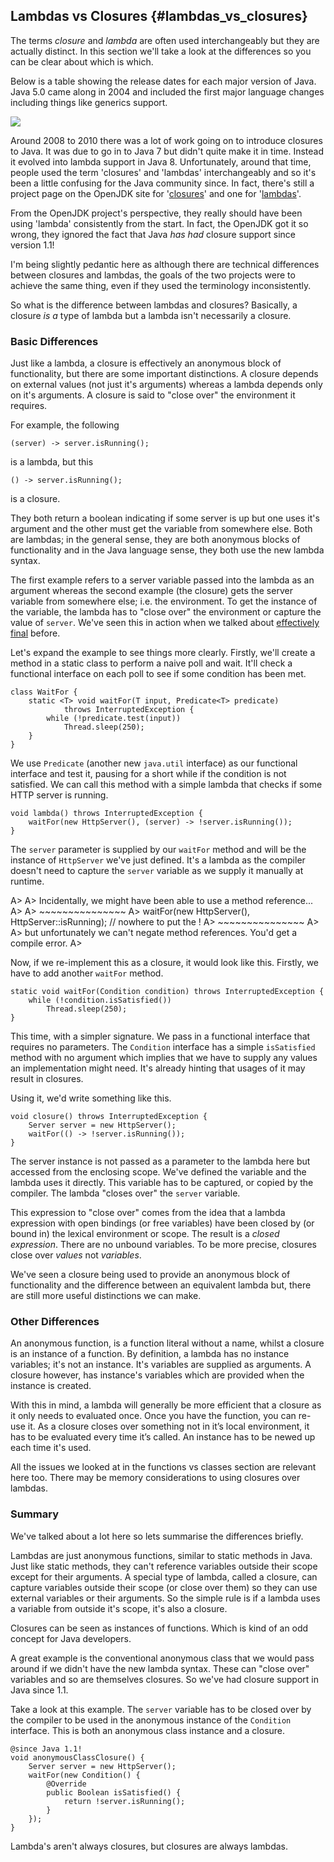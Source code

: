 
## Lambdas vs Closures {#lambdas_vs_closures}

The terms _closure_ and _lambda_ are often used interchangeably but they are actually distinct. In this section we'll take a look at the differences so you can be clear about which is which.

Below is a table showing the release dates for each major version of Java. Java 5.0 came along in 2004 and included the first major language changes including things like generics support.

![](images/timeline.png)

Around 2008 to 2010 there was a lot of work going on to introduce closures to Java. It was due to go in to Java 7 but didn't quite make it in time. Instead it evolved into lambda support in Java 8. Unfortunately, around that time, people used the term 'closures' and 'lambdas' interchangeably and so it's been a little confusing for the Java community since. In fact, there's still a project page on the OpenJDK site for '[closures](http://openjdk.java.net/projects/closures/)' and one for '[lambdas](http://openjdk.java.net/projects/lambda/)'.

From the OpenJDK project's perspective, they really should have been using 'lambda' consistently from the start. In fact, the OpenJDK got it so wrong, they ignored the fact that Java _has had_ closure support since version 1.1!

I'm being slightly pedantic here as although there are technical differences between closures and lambdas, the goals of the two projects were to achieve the same thing, even if they used the terminology inconsistently.

So what is the difference between lambdas and closures? Basically, a closure _is a_ type of lambda but a lambda isn't necessarily a closure.


### Basic Differences

Just like a lambda, a closure is effectively an anonymous block of functionality, but there are some important distinctions. A closure depends on external values (not just it's arguments) whereas a lambda depends only on it's arguments. A closure is said to "close over" the environment it requires.

For example, the following

    (server) -> server.isRunning();

is a lambda, but this

    () -> server.isRunning();

is a closure.

They both return a boolean indicating if some server is up but one uses it's argument and the other must get the variable from somewhere else. Both are lambdas; in the general sense, they are both anonymous blocks of functionality and in the Java language sense, they both use the new lambda syntax.

The first example refers to a server variable passed into the lambda as an argument whereas the second example (the closure) gets the server variable from somewhere else; i.e. the environment. To get the instance of the variable, the lambda has to "close over" the environment or capture the value of `server`. We've seen this in action when we talked about [effectively final](#effectively_final) before.

Let's expand the example to see things more clearly. Firstly, we'll create a method in a static class to perform a naive poll and wait. It'll check a functional interface on each poll to see if some condition has been met.

    class WaitFor {
        static <T> void waitFor(T input, Predicate<T> predicate)
                throws InterruptedException {
            while (!predicate.test(input))
                Thread.sleep(250);
        }
    }

We use `Predicate` (another new `java.util` interface) as our functional interface and test it, pausing for a short while if the condition is not satisfied. We can call this method with a simple lambda that checks if some HTTP server is running.

    void lambda() throws InterruptedException {
        waitFor(new HttpServer(), (server) -> !server.isRunning());
    }

The `server` parameter is supplied by our `waitFor` method and will be the instance of `HttpServer` we've just defined. It's a lambda as the compiler doesn't need to capture the `server` variable as we supply it manually at runtime.


A>
A> Incidentally, we might have been able to use a method reference...
A>
A> ~~~~~~~~~~~~~~~
A>    waitFor(new HttpServer(), HttpServer::isRunning); // nowhere to put the !
A> ~~~~~~~~~~~~~~~
A>
A> but unfortunately we can't negate method references. You'd get a compile error.
A>


Now, if we re-implement this as a closure, it would look like this. Firstly, we have to add another `waitFor` method.

    static void waitFor(Condition condition) throws InterruptedException {
        while (!condition.isSatisfied())
            Thread.sleep(250);
    }

This time, with a simpler signature. We pass in a functional interface that requires no parameters. The `Condition` interface has a simple `isSatisfied` method with no argument which implies that we have to supply any values an implementation might need. It's already hinting that usages of it may result in closures.

Using it, we'd write something like this.

    void closure() throws InterruptedException {
        Server server = new HttpServer();
        waitFor(() -> !server.isRunning());
    }

The server instance is not passed as a parameter to the lambda here but accessed from the enclosing scope. We've defined the variable and the lambda uses it directly. This variable has to be captured, or copied by the compiler. The lambda "closes over" the `server` variable.

This expression to "close over" comes from the idea that a lambda expression with open bindings (or free variables) have been closed by (or bound in) the lexical environment or scope. The result is a _closed expression_. There are no unbound variables. To be more precise, closures close over _values_ not _variables_.

We've seen a closure being used to provide an anonymous block of functionality and the difference between an equivalent lambda but, there are still more useful distinctions we can make.


### Other Differences

An anonymous function, is a function literal without a name, whilst a closure is an instance of a function. By definition, a lambda has no instance variables; it's not an instance. It's variables are supplied as arguments. A closure however, has instance's variables which are provided when the instance is created.

With this in mind, a lambda will generally be more efficient that a closure as it only needs to evaluated once. Once you have the function, you can re-use it. As a closure closes over something not in it’s local environment, it has to be evaluated every time it’s called. An instance has to be newed up each time it's used.

All the issues we looked at in the functions vs classes section are relevant here too. There may be memory considerations to using closures over lambdas.



### Summary


We've talked about a lot here so lets summarise the differences briefly.

Lambdas are just anonymous functions, similar to static methods in Java. Just like static methods, they can't reference variables outside their scope except for their arguments. A special type of lambda, called a closure, can capture variables outside their scope (or close over them) so they can use external variables or their arguments. So the simple rule is if a lambda uses a variable from outside it's scope, it's also a closure.

Closures can be seen as instances of functions. Which is kind of an odd concept for Java developers.

A great example is the conventional anonymous class that we would pass around if we didn't have the new lambda syntax. These can "close over" variables and so are themselves closures. So we've had closure support in Java since 1.1. 

Take a look at this example. The `server` variable has to be closed over by the compiler to be used in the anonymous instance of the `Condition` interface. This is both an anonymous class instance and a closure.

    @since Java 1.1!
    void anonymousClassClosure() {
        Server server = new HttpServer();
        waitFor(new Condition() {
            @Override
            public Boolean isSatisfied() {
                return !server.isRunning();
            }
        });
    }


Lambda's aren't always closures, but closures are always lambdas.

